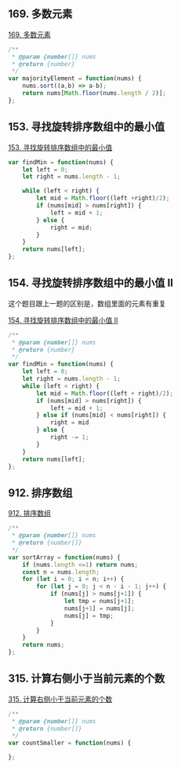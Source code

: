 ## 169. 多数元素

[169. 多数元素](https://leetcode-cn.com/problems/majority-element/)

```js
/**
 * @param {number[]} nums
 * @return {number}
 */
var majorityElement = function(nums) {
    nums.sort((a,b) => a-b);
    return nums[Math.floor(nums.length / 2)];
};
```

## 153. 寻找旋转排序数组中的最小值

[153. 寻找旋转排序数组中的最小值](https://leetcode-cn.com/problems/find-minimum-in-rotated-sorted-array/)

```js
var findMin = function(nums) {
    let left = 0;
    let right = nums.length - 1;

    while (left < right) {
        let mid = Math.floor((left +right)/2);
        if (nums[mid] > nums[right]) {
            left = mid + 1;
        } else {
            right = mid;
        }
    }
    return nums[left];
};
```

## 154. 寻找旋转排序数组中的最小值 II

这个题目跟上一题的区别是，数组里面的元素有重复

[154. 寻找旋转排序数组中的最小值 II](https://leetcode-cn.com/problems/find-minimum-in-rotated-sorted-array-ii/)

```js
/**
 * @param {number[]} nums
 * @return {number}
 */
var findMin = function(nums) {
    let left = 0;
    let right = nums.length - 1;
    while (left < right) {
        let mid = Math.floor((left + right)/2);
        if (nums[mid] > nums[right]) {
            left = mid + 1;
        } else if (nums[mid] < nums[right]) {
            right = mid
        } else {
            right -= 1;
        }
    }
    return nums[left];
};
```

## 912. 排序数组

[912. 排序数组](https://leetcode-cn.com/problems/sort-an-array/)

```js
/**
 * @param {number[]} nums
 * @return {number[]}
 */
var sortArray = function(nums) {
    if (nums.length <=1) return nums;
    const n = nums.length;
    for (let i = 0; i < n; i++) {
        for (let j = 0; j < n - i - 1; j++) {
            if (nums[j] > nums[j+1]) {
                let tmp = nums[j+1];
                nums[j+1] = nums[j];
                nums[j] = tmp;
            }
        }
    }
    return nums;
};
```

## 315. 计算右侧小于当前元素的个数

[315. 计算右侧小于当前元素的个数](https://leetcode-cn.com/problems/count-of-smaller-numbers-after-self/)

```js
/**
 * @param {number[]} nums
 * @return {number[]}
 */
var countSmaller = function(nums) {

};
```
